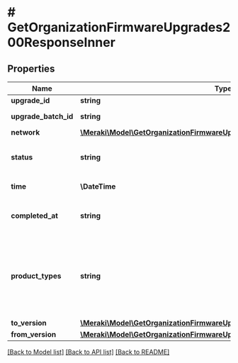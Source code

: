 # # GetOrganizationFirmwareUpgrades200ResponseInner

## Properties

Name | Type | Description | Notes
------------ | ------------- | ------------- | -------------
**upgrade_id** | **string** | The upgrade | [optional]
**upgrade_batch_id** | **string** | The upgrade batch | [optional]
**network** | [**\Meraki\Model\GetOrganizationFirmwareUpgrades200ResponseInnerNetwork**](GetOrganizationFirmwareUpgrades200ResponseInnerNetwork.md) |  | [optional]
**status** | **string** | Status of upgrade event: [Cancelled, Completed] | [optional]
**time** | **\DateTime** | Scheduled start time | [optional]
**completed_at** | **string** | Timestamp when upgrade completed. Null if status pending. | [optional]
**product_types** | **string** | product upgraded [wireless, appliance, switch, systemsManager, camera, cellularGateway, sensor] | [optional]
**to_version** | [**\Meraki\Model\GetOrganizationFirmwareUpgrades200ResponseInnerToVersion**](GetOrganizationFirmwareUpgrades200ResponseInnerToVersion.md) |  | [optional]
**from_version** | [**\Meraki\Model\GetOrganizationFirmwareUpgrades200ResponseInnerFromVersion**](GetOrganizationFirmwareUpgrades200ResponseInnerFromVersion.md) |  | [optional]

[[Back to Model list]](../../README.md#models) [[Back to API list]](../../README.md#endpoints) [[Back to README]](../../README.md)
